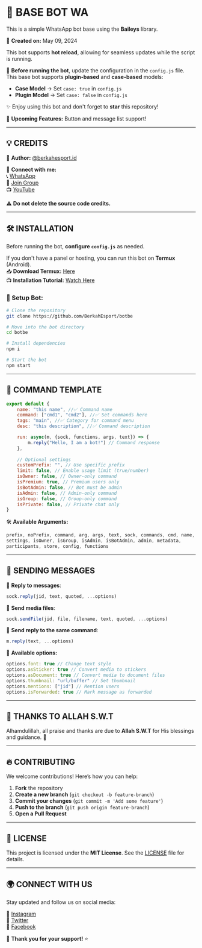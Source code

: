 # 🚀 **BASE BOT WA**

This is a simple WhatsApp bot base using the **Baileys** library.

📅 **Created on:** May 09, 2024

This bot supports **hot reload**, allowing for seamless updates while the script is running.

📌 **Before running the bot**, update the configuration in the `config.js` file.
This base bot supports **plugin-based** and **case-based** models:
- **Case Model** → Set `case: true` in `config.js`
- **Plugin Model** → Set `case: false` in `config.js`

✨ Enjoy using this bot and don't forget to **star** this repository!

📢 **Upcoming Features:** Button and message list support!

---

## 💡 **CREDITS**
👤 **Author:** [@berkahesport.id](https://github.com/BerkahEsport)

🔗 **Connect with me:**  
📞 [WhatsApp](https://wa.me/6289654279897)  
👥 [Join Group](https://tinyurl.com/berkahesport)  
📺 [YouTube](https://tinyurl.com/berkahesportid)

⚠️ **Do not delete the source code credits.**

---

## 🛠 **INSTALLATION**

Before running the bot, **configure `config.js`** as needed.

If you don't have a panel or hosting, you can run this bot on **Termux** (Android).  
📥 **Download Termux:** [Here](https://www.mediafire.com/file/qpkld91u7zmxsba/Termux_BE.apk/file)  
📺 **Installation Tutorial:** [Watch Here](https://youtu.be/ScSFRljXHAQ?si=RJk9ZJYoPoyym9JG)

### **🔧 Setup Bot:**
```bash
# Clone the repository
git clone https://github.com/BerkahEsport/botbe

# Move into the bot directory
cd botbe

# Install dependencies
npm i

# Start the bot
npm start
```

---

## 📜 **COMMAND TEMPLATE**
```js
export default {
    name: "this name", //✅ Command name
    command: ["cmd1", "cmd2"], //✅ Set commands here
    tags: "main", //✅ Category for command menu
    desc: "this description", //✅ Command description

    run: async(m, {sock, functions, args, text}) => {
        m.reply("Hello, I am a bot!") // Command response
    },
    
    // Optional settings
    customPrefix: "", // Use specific prefix
    limit: false, // Enable usage limit (true/number)
    isOwner: false, // Owner-only command
    isPremium: true, // Premium users only
    isBotAdmin: false, // Bot must be admin
    isAdmin: false, // Admin-only command
    isGroup: false, // Group-only command
    isPrivate: false, // Private chat only
}
```

🛠 **Available Arguments:**
```js
prefix, noPrefix, command, arg, args, text, sock, commands, cmd, name, user,
settings, isOwner, isGroup, isAdmin, isBotAdmin, admin, metadata,
participants, store, config, functions
```

---

## 📩 **SENDING MESSAGES**

💬 **Reply to messages**:
```js
sock.reply(jid, text, quoted, ...options)
```
📁 **Send media files**:
```js
sock.sendFile(jid, file, filename, text, quoted, ...options)
```
📢 **Send reply to the same command**:
```js
m.reply(text, ...options)
```

🔹 **Available options:**
```js
options.font: true // Change text style
options.asSticker: true // Convert media to stickers
options.asDocument: true // Convert media to document files
options.thumbnail: "url/buffer" // Set thumbnail
options.mentions: ["jid"] // Mention users
options.isForwarded: true // Mark message as forwarded
```

---

## 🙏 **THANKS TO ALLAH S.W.T**
Alhamdulillah, all praise and thanks are due to **Allah S.W.T** for His blessings and guidance. 💖

---

## 🔥 **CONTRIBUTING**
We welcome contributions! Here’s how you can help:
1. **Fork** the repository
2. **Create a new branch** (`git checkout -b feature-branch`)
3. **Commit your changes** (`git commit -m 'Add some feature'`)
4. **Push to the branch** (`git push origin feature-branch`)
5. **Open a Pull Request**

---

## 📜 **LICENSE**
This project is licensed under the **MIT License**. See the [LICENSE](LICENSE) file for details.

---

## 🌍 **CONNECT WITH US**
Stay updated and follow us on social media:

🔹 [Instagram](https://instagram.com/berkahesport.id)  
🔹 [Twitter](https://twitter.com/berkahesport)  
🔹 [Facebook](https://facebook.com/berkahesport)  

📌 **Thank you for your support!** ⭐